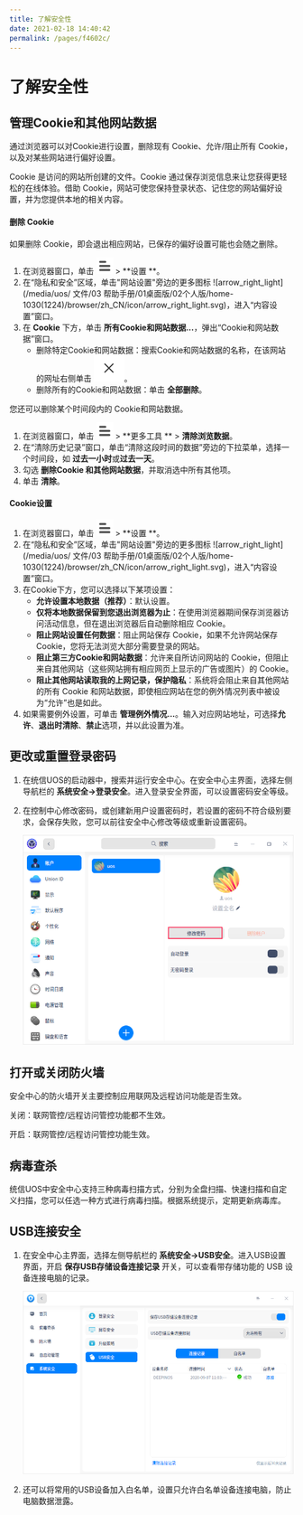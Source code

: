 ```yaml
---
title: 了解安全性
date: 2021-02-18 14:40:42
permalink: /pages/f4602c/
---
```

# 了解安全性

## 管理Cookie和其他网站数据

通过浏览器可以对Cookie进行设置，删除现有 Cookie、允许/阻止所有 Cookie，以及对某些网站进行偏好设置。

Cookie 是访问的网站所创建的文件。Cookie 通过保存浏览信息来让您获得更轻松的在线体验。借助 Cookie，网站可使您保持登录状态、记住您的网站偏好设置，并为您提供本地的相关内容。

#### 删除 Cookie

如果删除 Cookie，即会退出相应网站，已保存的偏好设置可能也会随之删除。

1. 在浏览器窗口，单击  ![icon_menu](fig/icon_menu.svg)  > **设置 **。
2. 在“隐私和安全”区域，单击"网站设置"旁边的更多图标 ![arrow_right_light](/media/uos/ 文件/03 帮助手册/01桌面版/02个人版/home-1030(1224)/browser/zh_CN/icon/arrow_right_light.svg)，进入“内容设置”窗口。
3. 在 **Cookie** 下方，单击 **所有Cookie和网站数据...**，弹出“Cookie和网站数据”窗口。
   - 删除特定Cookie和网站数据：搜索Cookie和网站数据的名称，在该网站的网址右侧单击 ![fig/close_icon.svg](fig/close_icon.svg)。
   - 删除所有的Cookie和网站数据：单击 **全部删除**。

您还可以删除某个时间段内的 Cookie和网站数据。

1. 在浏览器窗口，单击  ![icon_menu](fig/icon_menu.svg)  > **更多工具 ** > **清除浏览数据**。
2. 在“清除历史记录”窗口，单击“清除这段时间的数据”旁边的下拉菜单，选择一个时间段，如 **过去一小时**或**过去一天**。
3. 勾选 **删除Cookie 和其他网站数据**，并取消选中所有其他项。
4. 单击 **清除**。

#### Cookie设置

1. 在浏览器窗口，单击  ![icon_menu](fig/icon_menu.svg)  > **设置 **。
2. 在“隐私和安全”区域，单击"网站设置"旁边的更多图标 ![arrow_right_light](/media/uos/ 文件/03 帮助手册/01桌面版/02个人版/home-1030(1224)/browser/zh_CN/icon/arrow_right_light.svg)，进入“内容设置”窗口。
3. 在Cookie下方，您可以选择以下某项设置：
   - **允许设置本地数据（推荐）**：默认设置。
   - **仅将本地数据保留到您退出浏览器为止**：在使用浏览器期间保存浏览器访问活动信息，但在退出浏览器后自动删除相应 Cookie。
   - **阻止网站设置任何数据**：阻止网站保存 Cookie，如果不允许网站保存 Cookie，您将无法浏览大部分需要登录的网站。
   - **阻止第三方Cookie和网站数据**：允许来自所访问网站的 Cookie，但阻止来自其他网站（这些网站拥有相应网页上显示的广告或图片）的 Cookie。
   - **阻止其他网站读取我的上网记录，保护隐私**：系统将会阻止来自其他网站的所有 Cookie 和网站数据，即使相应网站在您的例外情况列表中被设为“允许”也是如此。
4. 如果需要例外设置，可单击 **管理例外情况...**。输入对应网站地址，可选择**允许**、**退出时清除**、**禁止**选项，并以此设置为准。

## 更改或重置登录密码

1. 在统信UOS的启动器中，搜索并运行安全中心。在安全中心主界面，选择左侧导航栏的 **系统安全->登录安全**。进入登录安全界面，可以设置密码安全等级。

2. 在控制中心修改密码，或创建新用户设置密码时，若设置的密码不符合级别要求，会保存失败，您可以前往安全中心修改等级或重新设置密码。

   ![0|change-password](fig/change-password.png)

## 打开或关闭防火墙

安全中心的防火墙开关主要控制应用联网及远程访问功能是否生效。

关闭：联网管控/远程访问管控功能都不生效。

开启：联网管控/远程访问管控功能生效。

## 病毒查杀

统信UOS中安全中心支持三种病毒扫描方式，分别为全盘扫描、快速扫描和自定义扫描，您可以任选一种方式进行病毒扫描。根据系统提示，定期更新病毒库。

## USB连接安全

1. 在安全中心主界面，选择左侧导航栏的 **系统安全->USB安全**。进入USB设置界面，开启 **保存USB存储设备连接记录** 开关，可以查看带存储功能的 USB 设备连接电脑的记录。

   ![0|usb-conneting](fig/usb-conneting.png)

2. 还可以将常用的USB设备加入白名单，设置只允许白名单设备连接电脑，防止电脑数据泄露。

